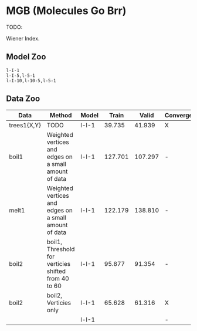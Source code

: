 # MGB (Molecules Go Brr)

TODO:

Wiener Index.

## Model Zoo

```
l-I-1
l-I-5,l-5-1
l-I-10,l-10-5,l-5-1
```

## Data Zoo


|Data|Method|Model|Train|Valid|Convergence|
|-|-|-|-|-|-|
|trees1{X,Y}| TODO | l-I-1 | 39.735 | 41.939 | X | 
|boil1| Weighted vertices and edges on a small amount of data | l-I-1 | 127.701 | 107.297 | - |
|melt1| Weighted vertices and edges on a small amount of data | l-I-1 | 122.179 | 138.810 | - |
|boil2| boil1, Threshold for verticies shifted from 40 to 60 | l-I-1 | 95.877 | 91.354 | - |
|boil2| boil2, Verticies only | l-I-1 | 65.628 | 61.316 | X |
| | | l-I-1 | | | - |
